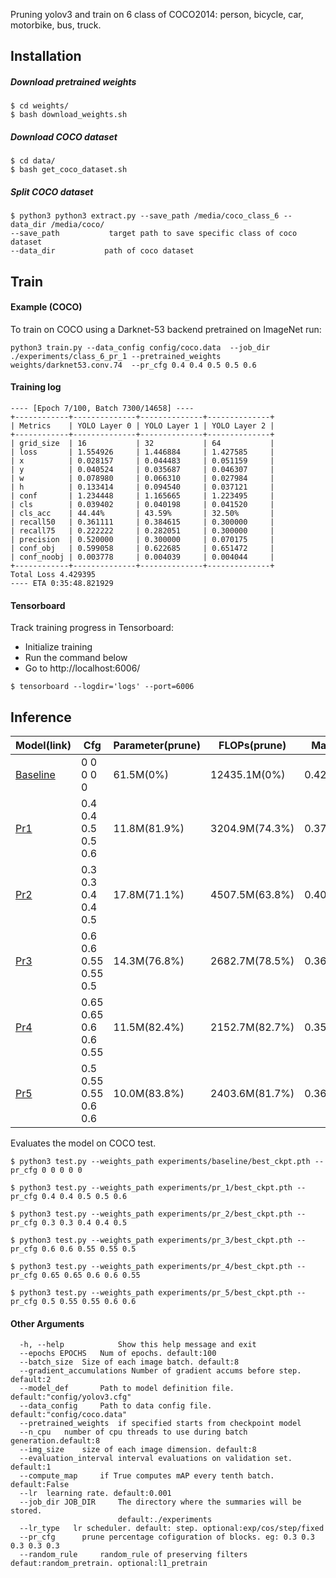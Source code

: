 Pruning yolov3 and train on 6 class of COCO2014: person, bicycle, car, motorbike, bus, truck.

## Installation
##### Download pretrained weights
    $ cd weights/
    $ bash download_weights.sh

##### Download COCO dataset
    $ cd data/
    $ bash get_coco_dataset.sh

##### Split COCO dataset

```
$ python3 python3 extract.py --save_path /media/coco_class_6 --data_dir /media/coco/
--save_path           target path to save specific class of coco dataset
--data_dir           path of coco dataset
```

## Train

#### Example (COCO)
To train on COCO using a Darknet-53 backend pretrained on ImageNet run: 
```shell
python3 train.py --data_config config/coco.data  --job_dir ./experiments/class_6_pr_1 --pretrained_weights weights/darknet53.conv.74  --pr_cfg 0.4 0.4 0.5 0.5 0.6
```

#### Training log
```
---- [Epoch 7/100, Batch 7300/14658] ----
+------------+--------------+--------------+--------------+
| Metrics    | YOLO Layer 0 | YOLO Layer 1 | YOLO Layer 2 |
+------------+--------------+--------------+--------------+
| grid_size  | 16           | 32           | 64           |
| loss       | 1.554926     | 1.446884     | 1.427585     |
| x          | 0.028157     | 0.044483     | 0.051159     |
| y          | 0.040524     | 0.035687     | 0.046307     |
| w          | 0.078980     | 0.066310     | 0.027984     |
| h          | 0.133414     | 0.094540     | 0.037121     |
| conf       | 1.234448     | 1.165665     | 1.223495     |
| cls        | 0.039402     | 0.040198     | 0.041520     |
| cls_acc    | 44.44%       | 43.59%       | 32.50%       |
| recall50   | 0.361111     | 0.384615     | 0.300000     |
| recall75   | 0.222222     | 0.282051     | 0.300000     |
| precision  | 0.520000     | 0.300000     | 0.070175     |
| conf_obj   | 0.599058     | 0.622685     | 0.651472     |
| conf_noobj | 0.003778     | 0.004039     | 0.004044     |
+------------+--------------+--------------+--------------+
Total Loss 4.429395
---- ETA 0:35:48.821929
```

#### Tensorboard
Track training progress in Tensorboard:
* Initialize training
* Run the command below
* Go to http://localhost:6006/

```
$ tensorboard --logdir='logs' --port=6006
```

## Inference

| Model(link)                                                  | Cfg                    | Parameter(prune) | FLOPs(prune)   | Map    |
| ------------------------------------------------------------ | ---------------------- | ---------------- | -------------- | ------ |
| [Baseline](https://drive.google.com/file/d/1C2mjAH5bjvk-zRf5dytGoVrRTQehDQpn/view?usp=sharing) | 0 0 0 0 0              | 61.5M(0%)        | 12435.1M(0%)   | 0.4208 |
| [Pr1](https://drive.google.com/file/d/1CRZcXqNFhWmFBeNXvL-v1wUlhGajGj9-/view?usp=sharing) | 0.4 0.4 0.5 0.5 0.6    | 11.8M(81.9%)     | 3204.9M(74.3%) | 0.3751 |
| [Pr2](https://drive.google.com/file/d/1hsUUBLoqfHhrnufc2WIaK6y4tYLgZ0Xm/view?usp=sharing) | 0.3 0.3 0.4 0.4 0.5    | 17.8M(71.1%)     | 4507.5M(63.8%) | 0.4060 |
| [Pr3](https://drive.google.com/file/d/1_f3PH5mVpoQii2HnVxb206K88_ub0KV9/view?usp=sharing) | 0.6 0.6 0.55 0.55 0.5  | 14.3M(76.8%)     | 2682.7M(78.5%) | 0.3648 |
| [Pr4](https://drive.google.com/file/d/1cJ_3Xfsf5Xyldhwp7gJV3ZU-qqEP3OWt/view?usp=sharing) | 0.65 0.65 0.6 0.6 0.55 | 11.5M(82.4%)     | 2152.7M(82.7%) | 0.3573 |
| [Pr5](https://drive.google.com/file/d/1_NMK9uIwRkKsIK4CEW7A-8SrbDZbiesE/view?usp=sharing) | 0.5 0.55 0.55 0.6 0.6  | 10.0M(83.8%)     | 2403.6M(81.7%) | 0.3641 |

Evaluates the model on COCO test.

    $ python3 test.py --weights_path experiments/baseline/best_ckpt.pth --pr_cfg 0 0 0 0 0 

```
$ python3 test.py --weights_path experiments/pr_1/best_ckpt.pth --pr_cfg 0.4 0.4 0.5 0.5 0.6 
```

```
$ python3 test.py --weights_path experiments/pr_2/best_ckpt.pth --pr_cfg 0.3 0.3 0.4 0.4 0.5 
```

```
$ python3 test.py --weights_path experiments/pr_3/best_ckpt.pth --pr_cfg 0.6 0.6 0.55 0.55 0.5
```

```
$ python3 test.py --weights_path experiments/pr_4/best_ckpt.pth --pr_cfg 0.65 0.65 0.6 0.6 0.55
```

```
$ python3 test.py --weights_path experiments/pr_5/best_ckpt.pth --pr_cfg 0.5 0.55 0.55 0.6 0.6
```

#### Other Arguments

```shell
  -h, --help            Show this help message and exit
  --epochs EPOCHS	Num of epochs. default:100
  --batch_size 	Size of each image batch. default:8
  --gradient_accumulations Number of gradient accums before step. default:2
  --model_def		Path to model definition file. default:"config/yolov3.cfg"
  --data_config 	Path to data config file. default:"config/coco.data"
  --pretrained_weights  if specified starts from checkpoint model
  --n_cpu 	number of cpu threads to use during batch generation.default:8 
  --img_size 	size of each image dimension. default:8
  --evaluation_interval interval evaluations on validation set. default:1
  --compute_map 	if True computes mAP every tenth batch. default:False
  --lr 	learning rate. default:0.001
  --job_dir JOB_DIR     The directory where the summaries will be stored.
                        default:./experiments
  --lr_type   lr scheduler. default: step. optional:exp/cos/step/fixed
  --pr_cfg 		prune percentage cofiguration of blocks. eg: 0.3 0.3 0.3 0.3 0.3
  --random_rule		random_rule of preserving filters defaut:random_pretrain. optional:l1_pretrain
```

